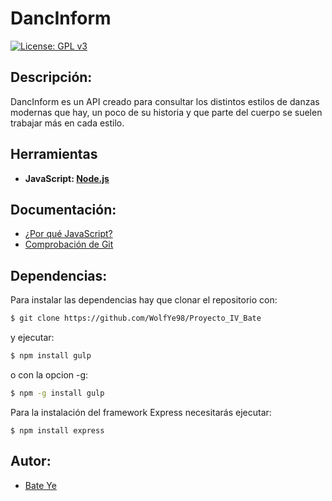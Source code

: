 # DancInform
[![License: GPL v3](https://img.shields.io/badge/License-GPLv3-blue.svg)](https://www.gnu.org/licenses/gpl-3.0)
## Descripción:
DancInform es un API creado para consultar los distintos estilos de danzas modernas que hay, un poco de su historia y que parte del cuerpo se suelen trabajar más en cada estilo.

## Herramientas
- **JavaScript: [Node.js](https://nodejs.org/es/)**

## Documentación:
- [¿Por qué JavaScript?](docs/herramientas.md)
- [Comprobación de Git](docs/comprobacion.md)

## Dependencias:
Para instalar las dependencias hay que clonar el repositorio con:
```bash
$ git clone https://github.com/WolfYe98/Proyecto_IV_Bate
```
y ejecutar:
```bash
$ npm install gulp
```
o con la opcion -g:
```bash
$ npm -g install gulp
```
Para la instalación del framework Express necesitarás ejecutar:
```
$ npm install express
```

## Autor:
- [Bate Ye](https://github.com/WolfYe98)
